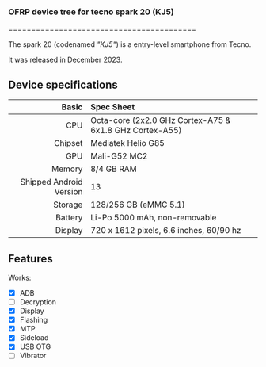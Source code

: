 ### OFRP device tree for tecno spark 20 (KJ5)

=========================================

The spark 20 (codenamed _"KJ5"_) is a entry-level smartphone from Tecno.

It was released in December 2023.

## Device specifications

Basic   | Spec Sheet
-------:|:-------------------------
CPU     | Octa-core (2x2.0 GHz Cortex-A75 & 6x1.8 GHz Cortex-A55)
Chipset | Mediatek Helio G85
GPU     | Mali-G52 MC2
Memory  | 8/4 GB RAM
Shipped Android Version | 13
Storage | 128/256 GB (eMMC 5.1)
Battery | Li-Po 5000 mAh, non-removable
Display | 720 x 1612 pixels, 6.6 inches, 60/90 hz

## Features

Works:

- [X] ADB
- [ ] Decryption
- [X] Display
- [X] Flashing
- [X] MTP
- [X] Sideload
- [X] USB OTG
- [ ] Vibrator
